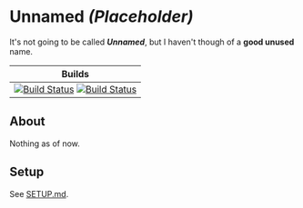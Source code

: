# Unnamed _(Placeholder)_
It's not going to be called **_Unnamed_**, but I haven't though of a **good unused** name.

[Travis CI Status]: https://travis-ci.org/etaoinshrdlcumwfgypbvkjxqz/unnamed.svg?branch=master
[Travis CI Build]: https://travis-ci.org/etaoinshrdlcumwfgypbvkjxqz/unnamed

[AppVeyor Status]: https://ci.appveyor.com/api/projects/status/qo1ga84154doiwwx?svg=true
[AppVeyor Build]: https://ci.appveyor.com/project/etaoinshrdlcumwfgypbvkjxqz/unnamed

| Builds                                                                                                |
|-------------------------------------------------------------------------------------------------------|
|[![Build Status][Travis CI Status]][Travis CI Build] [![Build Status][AppVeyor Status]][AppVeyor Build]|

## About
Nothing as of now.

## Setup
See [SETUP.md](SETUP.md).
